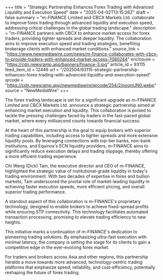 +++
title = "Strategic Partnership Enhances Forex Trading with Advanced Liquidity and Execution Speed"
date = "2025-04-02T13:15:26Z"
draft = false
summary = "m-FINANCE Limited and CBCX Markets Ltd. collaborate to improve forex trading through advanced liquidity and execution speed, addressing critical challenges in the global trading landscape."
description = "m-FINANCE partners with CBCX to enhance market access for forex traders, providing tighter spreads and deeper liquidity. The collaboration aims to improve execution speed and trading strategies, benefiting brokerage clients with enhanced market conditions."
source_link = "https://www.newmediawire.com/news/m-finance-collaborates-with-cbcx-to-provide-traders-with-enhanced-market-access-7080244"
enclosure = "https://cdn.newsramp.app/banners/finance-3.jpg"
article_id = 93115
feed_item_id = 12446
url = "/202504/93115-strategic-partnership-enhances-forex-trading-with-advanced-liquidity-and-execution-speed"
qrcode = "https://cdn.newsramp.app/newmediawire/qrcode/254/2/noonIJN0.webp"
source = "NewMediaWire"
+++

<p>The forex trading landscape is set for a significant upgrade as m-FINANCE Limited and CBCX Markets Ltd. announce a strategic partnership aimed at enhancing market execution and liquidity. This collaboration is poised to tackle the pressing challenges faced by traders in the fast-paced global market, where every millisecond counts towards financial success.</p><p>At the heart of this partnership is the goal to equip brokers with superior trading capabilities, including access to tighter spreads and more extensive liquidity pools. By leveraging connections with top-tier banks, non-bank institutions, and Equinox's ECN liquidity providers, m-FINANCE aims to significantly reduce execution delays and trading slippage, thereby offering a more efficient trading experience.</p><p>Chi Weng (Dick) Tam, the executive director and CEO of m-FINANCE, highlighted the strategic value of institutional-grade liquidity in today's trading environment. With two decades of expertise in forex and bullion markets, Tam underscored the pivotal role of market-leading liquidity in achieving faster execution speeds, more efficient pricing, and overall superior trading performance.</p><p>A standout aspect of this collaboration is m-FINANCE's proprietary technology, designed to enable brokers to achieve fixed-spread profits while ensuring STP connectivity. This technology facilitates automated transaction processing, promising to elevate trading efficiency to new heights.</p><p>This initiative marks a continuation of m-FINANCE's dedication to pioneering trading solutions. By emphasizing ultra-fast execution with minimal latency, the company is setting the stage for its clients to gain a competitive edge in the ever-evolving forex market.</p><p>For traders and brokers across Asia and other regions, this partnership heralds a move towards more advanced, technology-centric trading platforms that emphasize speed, reliability, and cost-efficiency, potentially reshaping the future of forex trading.</p>